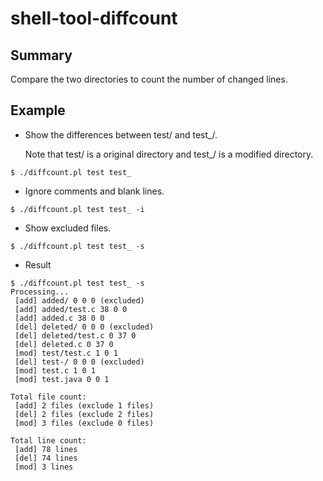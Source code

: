 # shell-tool-diffcount

## Summary

Compare the two directories to count the number of changed lines.

## Example

* Show the differences between test/ and test_/.

    Note that test/ is a original directory and test_/ is a modified directory.

```
$ ./diffcount.pl test test_
```

* Ignore comments and blank lines.

```
$ ./diffcount.pl test test_ -i
```

* Show excluded files.

```
$ ./diffcount.pl test test_ -s
```

* Result
```
$ ./diffcount.pl test test_ -s
Processing...
 [add] added/ 0 0 0 (excluded)
 [add] added/test.c 38 0 0
 [add] added.c 38 0 0
 [del] deleted/ 0 0 0 (excluded)
 [del] deleted/test.c 0 37 0
 [del] deleted.c 0 37 0
 [mod] test/test.c 1 0 1
 [del] test-/ 0 0 0 (excluded)
 [mod] test.c 1 0 1
 [mod] test.java 0 0 1

Total file count:
 [add] 2 files (exclude 1 files)
 [del] 2 files (exclude 2 files)
 [mod] 3 files (exclude 0 files)

Total line count:
 [add] 78 lines
 [del] 74 lines
 [mod] 3 lines
```
